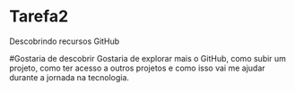 # Tarefa2
Descobrindo recursos GitHub

#Gostaria de descobrir
Gostaria de explorar mais o GitHub, como subir um projeto, como ter acesso a outros projetos e como isso vai me ajudar durante a jornada na tecnologia.

